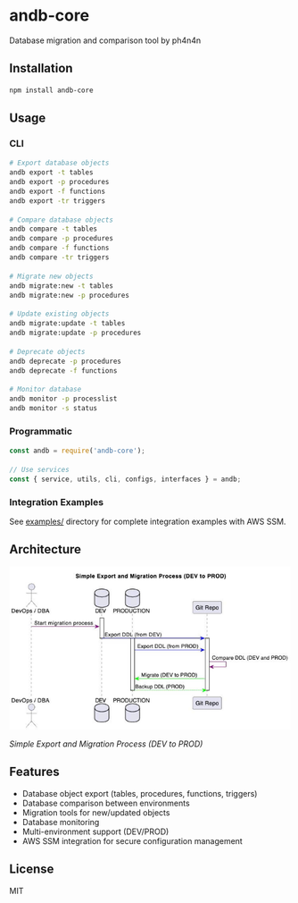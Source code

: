 # andb-core

Database migration and comparison tool by ph4n4n

## Installation

```bash
npm install andb-core
```

## Usage

### CLI

```bash
# Export database objects
andb export -t tables
andb export -p procedures
andb export -f functions
andb export -tr triggers

# Compare database objects
andb compare -t tables
andb compare -p procedures
andb compare -f functions
andb compare -tr triggers

# Migrate new objects
andb migrate:new -t tables
andb migrate:new -p procedures

# Update existing objects
andb migrate:update -t tables
andb migrate:update -p procedures

# Deprecate objects
andb deprecate -p procedures
andb deprecate -f functions

# Monitor database
andb monitor -p processlist
andb monitor -s status
```

### Programmatic

```javascript
const andb = require('andb-core');

// Use services
const { service, utils, cli, configs, interfaces } = andb;
```

### Integration Examples

See [examples/](examples/) directory for complete integration examples with AWS SSM.

## Architecture

![Database Migration Process](diagram/diagram.jpg)

*Simple Export and Migration Process (DEV to PROD)*

## Features

- Database object export (tables, procedures, functions, triggers)
- Database comparison between environments
- Migration tools for new/updated objects
- Database monitoring
- Multi-environment support (DEV/PROD)
- AWS SSM integration for secure configuration management

## License

MIT 